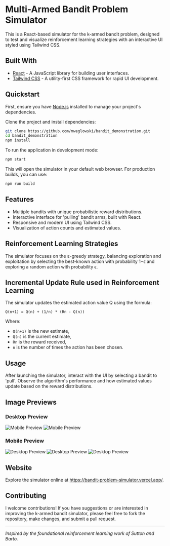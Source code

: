 # Multi-Armed Bandit Problem Simulator
This is a React-based simulator for the k-armed bandit problem, designed to test and visualize reinforcement learning strategies with an interactive UI styled using Tailwind CSS.

## Built With
- [React](https://reactjs.org/) - A JavaScript library for building user interfaces.
- [Tailwind CSS](https://tailwindcss.com/) - A utility-first CSS framework for rapid UI development.

## Quickstart
First, ensure you have [Node.js](https://nodejs.org/) installed to manage your project's dependencies.

Clone the project and install dependencies:

```sh
git clone https://github.com/mweglowski/bandit_demonstration.git
cd bandit_demonstration
npm install
```

To run the application in development mode:

```sh
npm start
```

This will open the simulator in your default web browser. For production builds, you can use:

```sh
npm run build
```

## Features
- Multiple bandits with unique probabilistic reward distributions.
- Interactive interface for 'pulling' bandit arms, built with React.
- Responsive and modern UI using Tailwind CSS.
- Visualization of action counts and estimated values.

## Reinforcement Learning Strategies
The simulator focuses on the ε-greedy strategy, balancing exploration and exploitation by selecting the best-known action with probability 1−ϵ and exploring a random action with probability ϵ.

## Incremental Update Rule used in Reinforcement Learning
The simulator updates the estimated action value Q using the formula:

`Q(n+1) = Q(n) + (1/n) * (Rn - Q(n))`

Where:
- `Q(n+1)` is the new estimate,
- `Q(n)` is the current estimate,
- `Rn` is the reward received,
- `n` is the number of times the action has been chosen.

## Usage
After launching the simulator, interact with the UI by selecting a bandit to 'pull'. Observe the algorithm's performance and how estimated values update based on the reward distributions.

## Image Previews

### Desktop Preview
![Mobile Preview](https://i.imgur.com/fZcCPoK.png)
![Mobile Preview](https://i.imgur.com/jTrawDL.png)

### Mobile Preview
![Desktop Preview](https://i.imgur.com/e5ZrsRN.png)
![Desktop Preview](https://i.imgur.com/Qhnyndk.png)
![Desktop Preview](https://i.imgur.com/LiPOuWW.png)

## Website
Explore the simulator online at https://bandit-problem-simulator.vercel.app/.

## Contributing
I welcome contributions! If you have suggestions or are interested in improving the k-armed bandit simulator, please feel free to fork the repository, make changes, and submit a pull request.

---

*Inspired by the foundational reinforcement learning work of Sutton and Barto.*

